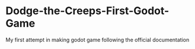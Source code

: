 # Dodge-the-Creeps-First-Godot-Game
My first attempt in making godot game following the official documentation
